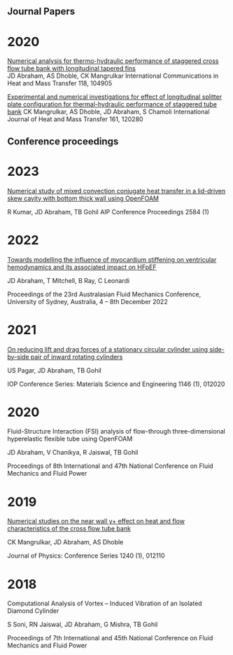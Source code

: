 ## Journal Papers
# 2020
[Numerical analysis for thermo-hydraulic performance of staggered cross flow tube bank with longitudinal tapered fins](https://doi.org/10.1016/j.icheatmasstransfer.2020.104905)  
JD Abraham, AS Dhoble, CK Mangrulkar
International Communications in Heat and Mass Transfer 118, 104905

[Experimental and numerical investigations for effect of longitudinal splitter plate configuration for thermal-hydraulic performance of staggered tube bank](https://doi.org/10.1016/j.ijheatmasstransfer.2020.120280) 
CK Mangrulkar, AS Dhoble, JD Abraham, S Chamoli 
International Journal of Heat and Mass Transfer 161, 120280
## Conference proceedings
# 2023
[Numerical study of mixed convection conjugate heat transfer in a lid-driven skew cavity with bottom thick wall using OpenFOAM](https://doi.org/10.1063/5.0134342)

R Kumar, JD Abraham, TB Gohil 
AIP Conference Proceedings 2584 (1)

# 2022

[Towards modelling the influence of myocardium stiffening on ventricular hemodynamics and its associated impact on HFpEF](https://www.afms.org.au/proceedings/23/Abraham_et_al_2022.pdf) 

JD Abraham, T Mitchell, B Ray, C Leonardi 

Proceedings of the 23rd Australasian Fluid Mechanics Conference, University of Sydney, Australia, 4 – 8th December 2022 


# 2021

[On reducing lift and drag forces of a stationary circular cylinder using side-by-side pair of inward rotating cylinders](https://iopscience.iop.org/article/10.1088/1757-899X/1146/1/012020/meta)

US Pagar, JD Abraham, TB Gohil

IOP Conference Series: Materials Science and Engineering 1146 (1), 012020


# 2020


Fluid-Structure Interaction (FSI) analysis of flow-through three-dimensional hyperelastic flexible tube using OpenFOAM

JD Abraham, V Chanikya, R Jaiswal, TB Gohil

Proceedings of 8th International and 47th National Conference on Fluid Mechanics and Fluid Power


# 2019

[Numerical studies on the near wall y+ effect on heat and flow characteristics of the cross flow tube bank](https://iopscience.iop.org/article/10.1088/1742-6596/1240/1/012110/meta)

CK Mangrulkar, JD Abraham, AS Dhoble

Journal of Physics: Conference Series 1240 (1), 012110


# 2018

Computational Analysis of Vortex – Induced Vibration of an Isolated Diamond Cylinder

S Soni, RN Jaiswal, JD Abraham, G Mishra, TB Gohil

Proceedings of 7th International and 45th National Conference on Fluid Mechanics and Fluid Power


